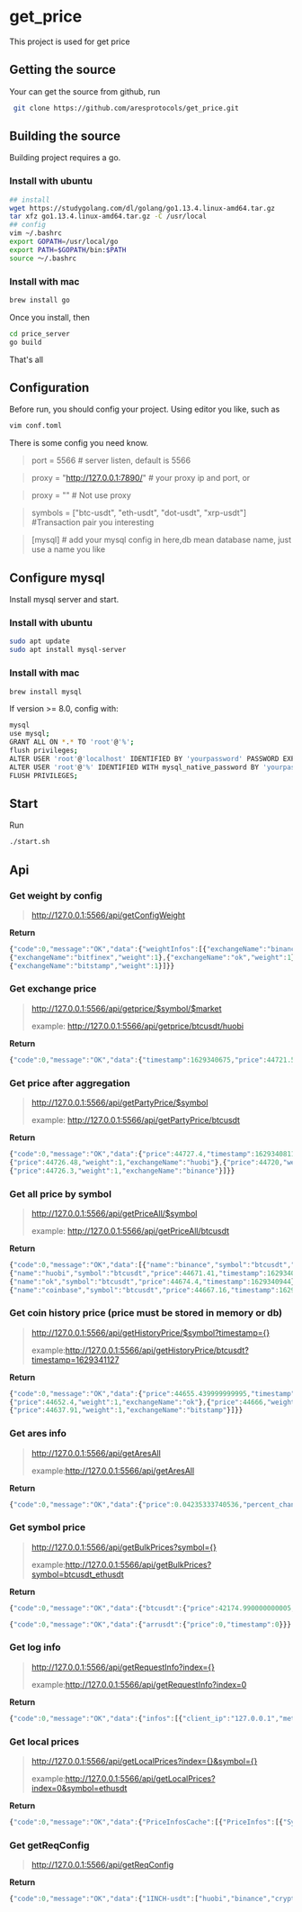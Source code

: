 # get_price
This project is used for get price

## Getting the source
Your can get the source from github, run
``` bash
 git clone https://github.com/aresprotocols/get_price.git
```

## Building the source
Building project requires a go.

### Install with ubuntu
```bash
## install
wget https://studygolang.com/dl/golang/go1.13.4.linux-amd64.tar.gz
tar xfz go1.13.4.linux-amd64.tar.gz -C /usr/local
## config
vim ~/.bashrc
export GOPATH=/usr/local/go
export PATH=$GOPATH/bin:$PATH
source ～/.bashrc
```

### Install with mac
```bash
brew install go
```

Once you install, then
```bash
cd price_server
go build
```
That's all

## Configuration
Before run, you should config your project.
Using editor you like, such as
```bash
vim conf.toml
```
There is some config you need know.

> port = 5566 # server listen, default is 5566

> proxy = "http://127.0.0.1:7890/"   #  your proxy ip and port, or

> proxy = "" # Not use proxy


> symbols = ["btc-usdt", "eth-usdt", "dot-usdt", "xrp-usdt"]  #Transaction pair you interesting

> [mysql] # add your mysql config in here,db mean database name, just use a name you like

## Configure mysql
Install mysql server and start.

### Install with ubuntu
```bash
sudo apt update
sudo apt install mysql-server
```

### Install with mac
```bash
brew install mysql
```

If version >= 8.0, config with:
```bash
mysql
use mysql;
GRANT ALL ON *.* TO 'root'@'%';
flush privileges;
ALTER USER 'root'@'localhost' IDENTIFIED BY 'yourpassword' PASSWORD EXPIRE NEVER;
ALTER USER 'root'@'%' IDENTIFIED WITH mysql_native_password BY 'yourpassword';
FLUSH PRIVILEGES;
```

## Start
Run
```bash
./start.sh
```

## Api
###  Get weight by config
>
> http://127.0.0.1:5566/api/getConfigWeight
>
**Return**

``` javascript
{"code":0,"message":"OK","data":{"weightInfos":[{"exchangeName":"binance","weight":1},{"exchangeName":"huobi","weight":1},
{"exchangeName":"bitfinex","weight":1},{"exchangeName":"ok","weight":1},{"exchangeName":"cryptocompare","weight":1},{"exchangeName":"coinbase","weight":1},
{"exchangeName":"bitstamp","weight":1}]}}
```


### Get exchange price
>
> http://127.0.0.1:5566/api/getprice/$symbol/$market
>
> example: http://127.0.0.1:5566/api/getprice/btcusdt/huobi

**Return**

``` javascript
{"code":0,"message":"OK","data":{"timestamp":1629340675,"price":44721.54}}
```




### Get price after aggregation
>
> http://127.0.0.1:5566/api/getPartyPrice/$symbol
>
> example: http://127.0.0.1:5566/api/getPartyPrice/btcusdt
>
**Return**

```javascript
{"code":0,"message":"OK","data":{"price":44727.4,"timestamp":1629340811,"infos":[{"price":44731.7,"weight":1,"exchangeName":"ok"},
{"price":44726.48,"weight":1,"exchangeName":"huobi"},{"price":44720,"weight":1,"exchangeName":"bitfinex"},{"price":44732.52,"weight":1,"exchangeName":"bitstamp"},
{"price":44726.3,"weight":1,"exchangeName":"binance"}]}}
```


### Get all price by symbol
>
> http://127.0.0.1:5566/api/getPriceAll/$symbol
>
> example: http://127.0.0.1:5566/api/getPriceAll/btcusdt
>
**Return**

``` javascript
{"code":0,"message":"OK","data":[{"name":"binance","symbol":"btcusdt","price":44673.34,"timestamp":1629340944},
{"name":"huobi","symbol":"btcusdt","price":44671.41,"timestamp":1629340944},{"name":"bitfinex","symbol":"btcusdt","price":44694,"timestamp":1629340944},
{"name":"ok","symbol":"btcusdt","price":44674.4,"timestamp":1629340944},{"name":"cryptocompare","symbol":"btcusdt","price":44688.36,"timestamp":1629340944},
{"name":"coinbase","symbol":"btcusdt","price":44667.16,"timestamp":1629340944},{"name":"bitstamp","symbol":"btcusdt","price":44663.78,"timestamp":1629340944}]}
```


### Get coin history price (price must be stored in memory or db)

> http://127.0.0.1:5566/api/getHistoryPrice/$symbol?timestamp={}
>
> example:http://127.0.0.1:5566/api/getHistoryPrice/btcusdt?timestamp=1629341127
>
 **Return** 

```javascript
{"code":0,"message":"OK","data":{"price":44655.439999999995,"timestamp":1629341547,"infos":[{"price":44655.27,"weight":1,"exchangeName":"cryptocompare"},
{"price":44652.4,"weight":1,"exchangeName":"ok"},{"price":44666,"weight":1,"exchangeName":"huobi"},{"price":44665.62,"weight":1,"exchangeName":"binance"},
{"price":44637.91,"weight":1,"exchangeName":"bitstamp"}]}}
```


### Get ares info

> http://127.0.0.1:5566/api/getAresAll
>
> example:http://127.0.0.1:5566/api/getAresAll
>
 **Return** 

```javascript
{"code":0,"message":"OK","data":{"price":0.04235333740536,"percent_change":-5.38960837,"rank":1108,"market_cap":6516779.946008743,"volume":749528.82939821}}
```

### Get symbol price

> http://127.0.0.1:5566/api/getBulkPrices?symbol={}
>
> example:http://127.0.0.1:5566/api/getBulkPrices?symbol=btcusdt_ethusdt
>
 **Return** 

```javascript
{"code":0,"message":"OK","data":{"btcusdt":{"price":42174.990000000005,"timestamp":1632279887},"ethusdt":{"price":2874.3959999999997,"timestamp":1632279887}}}

{"code":0,"message":"OK","data":{"arrusdt":{"price":0,"timestamp":0}}}
```

### Get log info

> http://127.0.0.1:5566/api/getRequestInfo?index={}
>
> example:http://127.0.0.1:5566/api/getRequestInfo?index=0
>
 **Return** 

```javascript
{"code":0,"message":"OK","data":{"infos":[{"client_ip":"127.0.0.1","method":"GET","post_data":"","proto":"HTTP/1.1","request_time":"2021-09-23 16:37:32","user_agent":"Mozilla/5.0 (Macintosh; Intel Mac OS X 10_15_7) AppleWebKit/537.36 (KHTML, like Gecko) Chrome/92.0.4515.131 Safari/537.36","request_url":"/api/getRequestInfo?index=1","response_time":"2021-09-23 16:37:32","response":"{\"code\":0,\"message\":\"OK\",\"data\":{\"infos\":null}}"}]}}
```

### Get local prices

> http://127.0.0.1:5566/api/getLocalPrices?index={}&symbol={}
>
> example:http://127.0.0.1:5566/api/getLocalPrices?index=0&symbol=ethusdt
>
 **Return** 

```javascript
{"code":0,"message":"OK","data":{"PriceInfosCache":[{"PriceInfos":[{"Symbol":"ethusdt","Price":3126.18,"PriceOrigin":"bitstamp","Weight":1,"TimeStamp":1632722382},{"Symbol":"ethusdt","Price":3130.29,"PriceOrigin":"coinbase","Weight":1,"TimeStamp":1632722382},{"Symbol":"ethusdt","Price":3134.2,"PriceOrigin":"bitfinex","Weight":1,"TimeStamp":1632722382},{"Symbol":"ethusdt","Price":3130.65,"PriceOrigin":"huobi","Weight":1,"TimeStamp":1632722382},{"Symbol":"ethusdt","Price":3130.4,"PriceOrigin":"binance","Weight":1,"TimeStamp":1632722382},{"Symbol":"ethusdt","Price":3131.31,"PriceOrigin":"ok","Weight":1,"TimeStamp":1632722382}]}]}}
```

### Get getReqConfig

> http://127.0.0.1:5566/api/getReqConfig

 **Return** 

```javascript
{"code":0,"message":"OK","data":{"1INCH-usdt":["huobi","binance","cryptocompare"],"aave-usdt":["binance","ok","huobi"],"ada-usdt":["ok","huobi","bitfinex","binance"],"algo-usdt":["ok","huobi"],"atom-usdt":["huobi","binance","ok","cryptocompare"],"avax-usdt":["cryptocompare","huobi","ok"],"axs-usdt":["bitfinex","coinbase","huobi","binance","ok"],"bat-usdt":["cryptocompare","huobi"],"bch-usdt":["huobi","cryptocompare","binance","ok"],"bnt-usdt":["binance","huobi","ok","bitfinex"],"btc-usdt":["ok","bitstamp","coinbase","huobi","cryptocompare","bitfinex"],"btt-usdt":["binance","ok"],"celo-usdt":["binance","ok","cryptocompare"],"chz-usdt":["cryptocompare","binance","ok","coinbase"],"comp-usdt":["cryptocompare","ok"],"crv-usdt":["ok","binance","huobi"],"dash-usdt":["huobi","cryptocompare","ok"],"dcr-usdt":["huobi","ok","cryptocompare","bitfinex"],"doge-usdt":["huobi","binance","ok","coinbase"],"dot-usdt":["huobi","bitfinex","coinbase","binance","ok"],"egld-usdt":["ok"],"enj-usdt":["huobi","ok"],"eos-usdt":["binance","huobi","ok","bitfinex"],"etc-usdt":["binance","huobi","bitfinex","cryptocompare"],"eth-usdt":["bitstamp","huobi","coinbase","binance"],"fet-usdt":["binance","bitfinex","coinbase"],"fil-usdt":["binance","huobi","ok"],"ftm-usdt":["ok","binance","bitfinex"],"ftt-usdt":["binance","huobi","cryptocompare"],"grt-usdt":["huobi","ok","cryptocompare","binance","bitfinex"],"hbar-usdt":["binance","huobi","ok"],"icp-usdt":["huobi","bitfinex","cryptocompare"],"icx-usdt":["binance","ok","huobi"],"iost-usdt":["binance","huobi","ok"],"iota-usdt":["huobi","binance"],"iotx-usdt":["huobi","coinbase","cryptocompare"],"kava-usdt":["huobi","binance"],"ksm-usdt":["binance","cryptocompare","bitfinex","ok"],"link-usdt":["ok","binance"],"lrc-usdt":["cryptocompare","binance","bitfinex","ok","huobi"],"ltc-usdt":["huobi","ok","binance"],"luna-usdt":["binance","huobi","ok","cryptocompare"],"mana-usdt":["binance","ok","huobi","cryptocompare"],"matic-usdt":["bitstamp","ok"],"mkr-usdt":["bitfinex","ok","binance","cryptocompare"],"nano-usdt":["cryptocompare","ok","huobi"],"near-usdt":["binance","ok","huobi"],"neo-usdt":["bitfinex","cryptocompare","ok","huobi","binance"],"omg-usdt":["bitfinex","cryptocompare","ok","huobi","binance"],"ont-usdt":["binance","ok"],"qtum-usdt":["binance","cryptocompare","huobi","ok"],"ren-usdt":["binance","huobi","cryptocompare","ok"],"sand-usdt":["binance","huobi","ok","cryptocompare"],"sc-usdt":["huobi","binance","ok"],"snx-usdt":["huobi","binance","ok","bitfinex"],"sol-usdt":["coinbase","ok","bitfinex","huobi","binance"],"srm-usdt":["cryptocompare","binance"],"stx-usdt":["ok"],"sushi-usdt":["binance","ok","huobi"],"theta-usdt":["ok","binance"],"trx-usdt":["bitfinex","huobi","binance"],"uma-usdt":["binance","huobi","ok"],"uni-usdt":["huobi","bitfinex","binance","ok","cryptocompare"],"vet-usdt":["binance"],"waves-usdt":["binance","cryptocompare","huobi","ok"],"xem-usdt":["binance","cryptocompare","huobi"],"xlm-usdt":["binance","bitfinex","cryptocompare","huobi"],"xmr-usdt":["huobi","binance","bitfinex"],"xrp-usdt":["bitfinex","bitstamp","binance","ok"],"xtz-usdt":["bitfinex","huobi","binance","ok"],"yfi-usdt":["bitfinex","huobi","binance","ok"],"zec-usdt":["huobi","ok","binance","bitfinex"],"zen-usdt":["huobi","coinbase","cryptocompare","binance","ok"],"zil-usdt":["binance","bitfinex","ok"],"zrx-usdt":["ok","bitfinex","huobi","cryptocompare","binance"]}}
```
